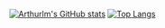 [![Arthurlm's GitHub stats](https://github-readme-stats.vercel.app/api?username=arthurlm&show_icons=true&theme=gruvbox)](https://github.com/arthurlm)
[![Top Langs](https://github-readme-stats.vercel.app/api/top-langs/?username=arthurlm)](https://github.com/arthurlm)

<!--
**arthurlm/arthurlm** is a ✨ _special_ ✨ repository because its `README.md` (this file) appears on your GitHub profile.

Here are some ideas to get you started:

- 🔭 I’m currently working on ...
- 🌱 I’m currently learning ...
- 👯 I’m looking to collaborate on ...
- 🤔 I’m looking for help with ...
- 💬 Ask me about ...
- 📫 How to reach me: ...
- 😄 Pronouns: ...
- ⚡ Fun fact: ...
-->
